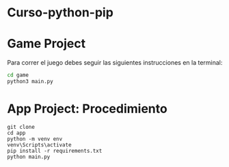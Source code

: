 # Curso-python-pip

# Game Project

Para correr el juego debes seguir las siguientes instrucciones en la terminal:

```sh
cd game
python3 main.py
```


# App Project:  Procedimiento

```sh:
git clone
cd app
python -m venv env
venv\Scripts\activate
pip install -r requirements.txt
python main.py
```